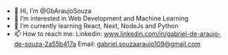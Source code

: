 - 👋 Hi, I’m @GbAraujoSouza
- 👀 I’m interested in Web Development and Machine Learning
- 🌱 I’m currently learning React, Next, NodeJs and Python
- 📫 How to reach me: Linkedin: www.linkedin.com/in/gabriel-de-araujo-de-souza-2a55b417a Email: gabriel.souzaaraujo109@gmail.com


